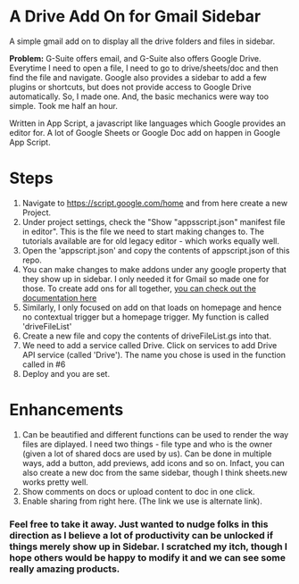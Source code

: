 # A Drive Add On for Gmail Sidebar
A simple gmail add on to display all the drive folders and files in sidebar. 

**Problem:** G-Suite offers email, and G-Suite also offers Google Drive. Everytime I need to open a file, I need to go to drive/sheets/doc and then find the file and navigate. Google also provides a sidebar to add a few plugins or shortcuts, but does not provide access to Google Drive automatically. So, I made one. And, the basic mechanics were way too simple. Took me half an hour. 


Written in App Script, a javascript like languages which Google provides an editor for. A lot of Google Sheets or Google Doc add on happen in Google App Script. 

# Steps

1. Navigate to https://script.google.com/home and from here create a new Project. 
2. Under project settings, check the "Show "appsscript.json" manifest file in editor". This is the file we need to start making changes to. The tutorials available are for old legacy editor - which works equally well. 
3. Open the 'appscript.json' and copy the contents of appscript.json of this repo. 
4. You can make changes to make addons under any google property that they show up in sidebar. I only needed it for Gmail so made one for those. To create add ons for all together, [you can check out the documentation here](https://developers.google.com/workspace/add-ons/concepts/homepages) 
5. Similarly, I only focused on add on that loads on homepage and hence no contextual trigger but a homepage trigger. My function is called 'driveFileList'
6. Create a new file and copy the contents of driveFileList.gs into that.
7. We need to add a service called Drive. Click on services to add Drive API service (called 'Drive'). The name you chose is used in the function called in #6
8. Deploy and you are set. 

# Enhancements
1. Can be beautified and different functions can be used to render the way files are diplayed. I need two things - file type and who is the owner (given a lot of shared docs are used by us). Can be done in multiple ways, add a button, add previews, add icons and so on. Infact, you can also create a new doc from the same sidebar, though I think sheets.new works pretty well. 
2. Show comments on docs or upload content to doc in one click. 
3. Enable sharing from right here. (The link we use is alternate link). 

### Feel free to take it away. Just wanted to nudge folks in this direction as I believe a lot of productivity can be unlocked if things merely show up in Sidebar. I scratched my itch, though I hope others would be happy to modify it and we can see some really amazing products.

